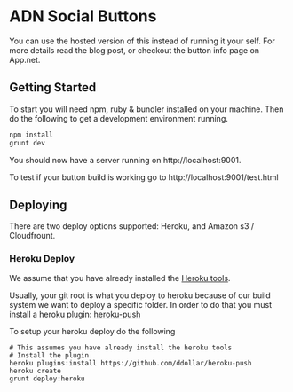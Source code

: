 # ADN Social Buttons

You can use the hosted version of this instead of running it your self. For more details read the blog post, or checkout the button info page on App.net.

## Getting Started

To start you will need npm, ruby & bundler installed on your machine. Then do the following to get a development environment running.

```sh
npm install
grunt dev
```

You should now have a server running on http://localhost:9001.

To test if your button build is working go to http://localhost:9001/test.html

## Deploying

There are two deploy options supported: Heroku, and Amazon s3 / Cloudfrount.

### Heroku Deploy

We assume that you have already installed the [Heroku tools](https://devcenter.heroku.com/articles/quickstart).

Usually, your git root is what you deploy to heroku because of our build system we want to deploy a specific folder. In order to do that you must install a heroku plugin: [heroku-push](https://github.com/ddollar/heroku-push)

To setup your heroku deploy do the following

```
# This assumes you have already install the heroku tools
# Install the plugin
heroku plugins:install https://github.com/ddollar/heroku-push
heroku create
grunt deploy:heroku
```



